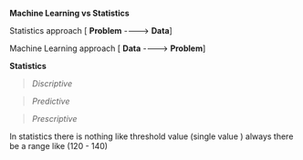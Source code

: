 **Machine Learning vs Statistics**

Statistics approach [ **Problem** ----> **Data**] 

Machine Learning approach [ **Data** ----> **Problem**]


**Statistics**

>*Discriptive*

>*Predictive*

>*Prescriptive*


In statistics there is nothing like threshold value (single value ) always there be a range like (120 - 140)
